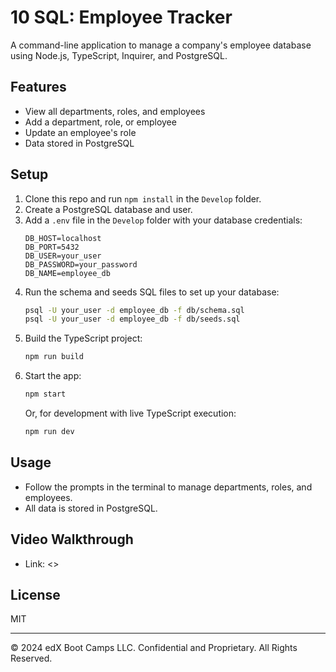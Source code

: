 # 10 SQL: Employee Tracker

A command-line application to manage a company's employee database using Node.js, TypeScript, Inquirer, and PostgreSQL.

## Features
- View all departments, roles, and employees
- Add a department, role, or employee
- Update an employee's role
- Data stored in PostgreSQL

## Setup
1. Clone this repo and run `npm install` in the `Develop` folder.
2. Create a PostgreSQL database and user.
3. Add a `.env` file in the `Develop` folder with your database credentials:
   ```
   DB_HOST=localhost
   DB_PORT=5432
   DB_USER=your_user
   DB_PASSWORD=your_password
   DB_NAME=employee_db
   ```
4. Run the schema and seeds SQL files to set up your database:
   ```bash
   psql -U your_user -d employee_db -f db/schema.sql
   psql -U your_user -d employee_db -f db/seeds.sql
   ```
5. Build the TypeScript project:
   ```bash
   npm run build
   ```
6. Start the app:
   ```bash
   npm start
   ```
   Or, for development with live TypeScript execution:
   ```bash
   npm run dev
   ```

## Usage
- Follow the prompts in the terminal to manage departments, roles, and employees.
- All data is stored in PostgreSQL.

## Video Walkthrough
- Link: <>

## License
MIT

---
© 2024 edX Boot Camps LLC. Confidential and Proprietary. All Rights Reserved.
